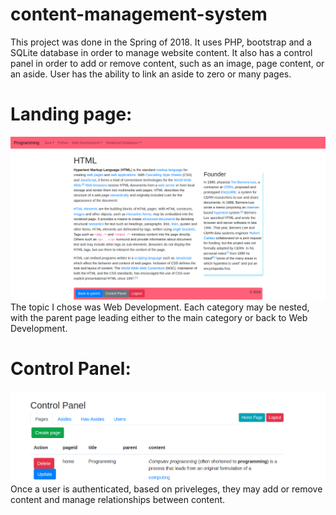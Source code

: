 # content-management-system
This project was done in the Spring of 2018. It uses PHP, bootstrap and a SQLite database in order to manage website content. It also has a control panel in order to add or remove content, such as an image, page content, or an aside. User has the ability to link an aside to zero or many pages.  
# Landing page: 
![alt text](https://raw.githubusercontent.com/bd16ells/content-management-system/master/assets/landing_page.png)  
The topic I chose was Web Development. Each category may be nested, with the parent page leading either to the main category or back to Web Development.  
# Control Panel:  
![alt text](https://raw.githubusercontent.com/bd16ells/content-management-system/master/assets/control_panel.png)  
Once a user is authenticated, based on priveleges, they may add or remove content and manage relationships between content.
